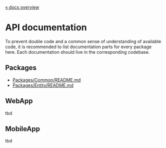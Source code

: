 [« docs overview](../README.md)

# API documentation
To prevent double code and a common sense of understanding of available code,
it is recommended to list documentation parts for every package here.
Each documentation should live in the corresponding codebase.

## Packages
- [Packages/Common/README.md](../src/Packages/src/Common/README.md)
- [Packages/Entity/README.md](../src/Packages/src/Entity/README.md)

## WebApp
tbd

## MobileApp
tbd

